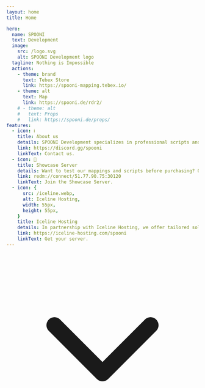 ```yaml
---
layout: home
title: Home

hero: 
  name: SPOONI
  text: Development
  image:
    src: /logo.svg
    alt: SPOONI Development logo
  tagline: Nothing is Impossible
  actions:
    - theme: brand
      text: Tebex Store
      link: https://spooni-mapping.tebex.io/
    - theme: alt
      text: Map
      link: https://spooni.de/rdr2/
    # - theme: alt
    #   text: Props
    #   link: https://spooni.de/props/
features:
  - icon: ℹ️
    title: About us
    details: SPOONI Development specializes in professional scripts and mappings for RedM. With our experienced team, we create detailed maps, immersive gameplay experiences, and powerful scripts that take your roleplay to the next level. Whether it’s new buildings, interactive systems, or fully customized mechanics – we deliver quality with passion.
    link: https://discord.gg/spooni
    linkText: Contact us.
  - icon: 💫
    title: Showcase Server
    details: Want to test our mappings and scripts before purchasing? On our Showcase Server, you can explore all products in a real gameplay environment. Check out our detailed mappings, test scripts in action, and see the quality of our work for yourself. Join the server and experience Spooni Development firsthand!
    link: redm://connect/51.77.90.75:30120
    linkText: Join the Showcase Server.
  - icon: {  
      src: /iceline.webp,  
      alt: Iceline Hosting, 
      width: 55px, 
      height: 55px,  
    }
    title: Iceline Hosting
    details: In partnership with Iceline Hosting, we offer tailored solutions for RedM servers. Whether you need a powerful server for your project or assistance with setup, we’ve got you covered. Our team handles the entire configuration, optimizes performance, and ensures your server runs smoothly from day one.
    link: https://iceline-hosting.com/spooni
    linkText: Get your server.
---
```


<div class="scroll-arrow-container">
  <a href="#sponsors" class="scroll-arrow-link" aria-label="Scroll to Sponsored Projects">
    <svg class="scroll-arrow" xmlns="http://www.w3.org/2000/svg" viewBox="0 0 24 24" fill="none" stroke="currentColor" stroke-width="2" stroke-linecap="round" stroke-linejoin="round">
      <polyline points="6 9 12 15 18 9"></polyline>
    </svg>
  </a>
</div>

<script setup>
import {
  VPTeamPage,
  VPTeamPageTitle,
  VPTeamMembers,
  VPTeamPageSection
} from 'vitepress/theme'

const sponsors = [
  {
    avatar: 'https://cdn.discordapp.com/icons/1317242352682663937/e821fa7ea65a8a9968d92f761a54142d.webp?size=128',
    name: 'FAT LADY',
    title: 'RDR2 Roleplay',
    links: [
        { icon: 'discord', link: 'https://discord.gg/fatlady' },
    ]
  },
  {
      avatar: 'https://cdn.discordapp.com/icons/1414965986364489801/82bbec9e232846b4d80f3579d7d83fe4.png?size=128&quality=lossless',
      name: 'Legends - RP',
      title: 'RDR2 Roleplay',
      links: [
          { icon: 'discord', link: 'https://discord.gg/Gu78WcGh7V' },
      ]
  },
  {
    avatar: 'https://cdn.discordapp.com/icons/921617122055049216/a_abd162f2c3887cf8264912c8c1803d78.webp?size=128',
    name: 'Syn County',
    title: 'RDR2 Roleplay',
    links: [
        { icon: 'discord', link: 'https://discord.gg/syncounty' },
    ]
  },
  {
    avatar: 'https://cdn.discordapp.com/icons/1070353246121623594/1c6f3b5fe4b80955a8d43824b057d820.webp?size=128',
    name: 'The Last Days',
    title: 'RDR2 Survial Roleplay',
    links: [
        { icon: 'discord', link: 'https://discord.gg/cdmf4E7DT6' },
    ]
  },
  {
    avatar: 'https://cdn.discordapp.com/icons/1153427642297614398/a_deec25fe81c88ac8d5cd8e58539da396.webp?size=128',
    name: 'American Dreams',
    title: 'RDR2 Roleplay',
    links: [
        { icon: 'discord', link: 'https://discord.gg/eck4zVn3Zm' },
    ]
  },
  {
    avatar: 'https://cdn.discordapp.com/icons/1262666167089369119/50a85eb02391cfc1f18a95c88d783a1d.png?size=128',
    name: 'Projekt Babylon',
    title: 'RDR2 Roleplay',
    links: [
        { icon: 'discord', link: 'https://discord.gg/At2xvpDtK7' },
    ]
  },
  {
    avatar: 'https://cdn.discordapp.com/icons/1143862512937336933/99dec736bccbd1b0902d8f613eec5075.png?size=128',
    name: 'Golden Plains',
    title: 'RDR2 Roleplay',
    links: [
        { icon: 'discord', link: 'https://discord.gg/tPHPT3fzev' },
    ]
  },
  {
    avatar: 'https://cdn.discordapp.com/icons/1225905970035822734/d0e66f327e828cd9195710c87028869b.webp?size=128',
    name: 'Gamblers Ghost',
    title: 'RDR2 Roleplay',
    links: [
        { icon: 'discord', link: 'https://discord.gg/TSzFmMVNWj' },
    ]
  },
  {
    avatar: 'https://cdn.discordapp.com/icons/939204524466393149/e84c689605cdfc7d3bf41b616539a836.png?size=128',
    name: 'Misty Mountain',
    title: 'RDR2 Roleplay',
    links: [
        { icon: 'discord', link: 'https://discord.gg/misty' },
    ]
  },
  {
      avatar: 'https://cdn.discordapp.com/icons/613827325225861130/d56c1f29da7ce059789f72d72b77c3cf.png?size=128&quality=lossless',
      name: 'La Hermandad Roleplay',
      title: 'RDR2 Roleplay',
      links: [
          { icon: 'discord', link: 'https://discord.gg/lahermandadrp' },
      ]
  },
]
</script>

<VPTeamPage id="sponsors">
  <VPTeamPageTitle>
    <template #title>Sponsored projects</template>
  </VPTeamPageTitle>
  <VPTeamMembers size="small" :members="sponsors" />
</VPTeamPage>